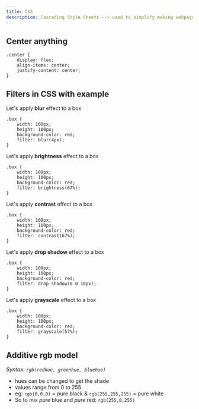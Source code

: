 ```yaml
---
title: CSS
description: Cascading Style Sheets --> used to simplify making webpages and styling them. 
---  
```



## Center anything  
```
.center {
    display: flex;
    align-items: center;
    justify-content: center;
}
```  

## Filters in CSS with example 

Let's apply <b>blur</b> effect to a box  
```
.box {
    width: 100px;
    height: 100px;
    background-color: red;
    filter: blur(4px);
}
```

Let's apply <b>brightness</b> effect to a box  
```
.box {
    width: 100px;
    height: 100px;
    background-color: red;
    filter: brightness(67%);
}
```  
  
Let's apply <b>contrast</b> effect to a box  
```
.box {
    width: 100px;
    height: 100px;
    background-color: red;
    filter: contrast(67%);
}
```  
Let's apply <b>drop shadow</b> effect to a box  
```
.box {
    width: 100px;
    height: 100px;
    background-color: red;
    filter: drop-shadow(0 0 10px);
}
```  


Let's apply <b>grayscale</b> effect to a box  
```
.box {
    width: 100px;
    height: 100px;
    background-color: red;
    filter: grayscale(57%);
}
```  
## Additive rgb model  

_Syntax: `rgb(redhue, greenhue, bluehue)`_  
- hues can be changed to get the shade
- values range from 0 to 255
- eg: `rgb(0,0,0)` = pure black & `rgb(255,255,255)` = pure white
- So to mix *pure* blue and *pure* red: `rgb(255,0,255)`
